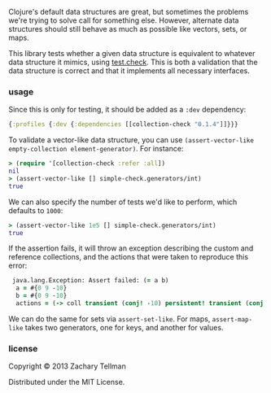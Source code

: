 Clojure's default data structures are great, but sometimes the problems we're trying to solve call for something else.  However, alternate data structures should still behave as much as possible like vectors, sets, or maps.

This library tests whether a given data structure is equivalent to whatever data structure it mimics, using [test.check](https://github.com/clojure/test.check).  This is both a validation that the data structure is correct and that it implements all necessary interfaces.

### usage

Since this is only for testing, it should be added as a `:dev` dependency:

```clj
{:profiles {:dev {:dependencies [[collection-check "0.1.4"]]}}}
```

To validate a vector-like data structure, you can use `(assert-vector-like empty-collection element-generator)`.  For instance:

```clj
> (require '[collection-check :refer :all])
nil
> (assert-vector-like [] simple-check.generators/int)
true
```

We can also specify the number of tests we'd like to perform, which defaults to `1000`:

```clj
> (assert-vector-like 1e5 [] simple-check.generators/int)
true
```

If the assertion fails, it will throw an exception describing the custom and reference collections, and the actions that were taken to reproduce this error:

```clj
 java.lang.Exception: Assert failed: (= a b)
  a = #{0 9 -10}
  b = #{0 9 -10}
  actions = (-> coll transient (conj! -10) persistent! transient (conj! 9) persistent! transient (disj! -10) persistent! (conj -10))
```

We can do the same for sets via `assert-set-like`.  For maps, `assert-map-like` takes two generators, one for keys, and another for values.

### license

Copyright © 2013 Zachary Tellman

Distributed under the MIT License.
